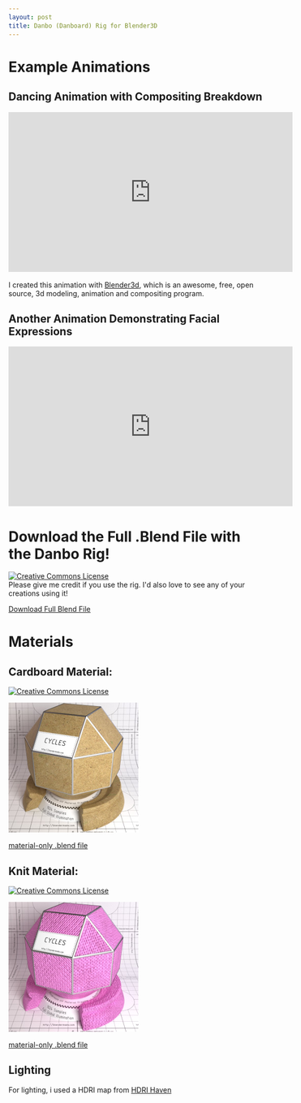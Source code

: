 ```yaml
---
layout: post
title: Danbo (Danboard) Rig for Blender3D
---
```


Example Animations
===========

Dancing Animation with Compositing Breakdown
--------------------------------------------
<iframe width="560" height="315" src="https://www.youtube.com/embed/UiOKjS8_mDA" frameborder="0" allowfullscreen></iframe>

I created this animation with [Blender3d](http://www.blender.org/), which is an awesome, free, open source, 3d modeling, animation and compositing program.

Another Animation Demonstrating Facial Expressions
--------------------------------------------------
<iframe width="560" height="315" src="https://www.youtube.com/embed/XmyqWpWcPVs" frameborder="0" allowfullscreen></iframe>

Download the Full .Blend File with the Danbo Rig!
=================================================
<a rel="license" href="http://creativecommons.org/licenses/by/4.0/"><img alt="Creative Commons License" style="border-width:0" src="https://i.creativecommons.org/l/by/4.0/88x31.png" /></a><br />
Please give me credit if you use the rig. I'd also love to see any of your creations using it!

[Download Full Blend File](/dl/danbo.blend)

Materials
=========

Cardboard Material:
-------------------
<a rel="license" href="http://creativecommons.org/licenses/by/4.0/"><img alt="Creative Commons License" style="border-width:0" src="https://i.creativecommons.org/l/by/4.0/88x31.png" /></a><br />

<a href="/img/mat_cardboard.jpg">
<img alt="cardboard material" src="/img/mat_cardboard.jpg" width="256px" height="256px" />
</a>

[material-only .blend file](/dl/mat_cardboard.blend)

Knit Material:
--------------
<a rel="license" href="http://creativecommons.org/licenses/by/4.0/"><img alt="Creative Commons License" style="border-width:0" src="https://i.creativecommons.org/l/by/4.0/88x31.png" /></a><br />

<a href="/img/mat_knit.jpg">
<img alt="knit material" src="/img/mat_knit.jpg" width="256px" height="256px" />
</a>

[material-only .blend file](/dl/mat_knit.blend)

Lighting
--------
For lighting, i used a HDRI map from [HDRI Haven](https://hdrihaven.com)

